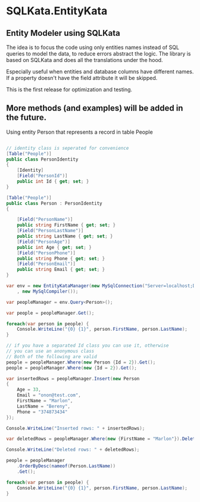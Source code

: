 # SQLKata.EntityKata
## Entity Modeler using SQLKata

The idea is to focus the code using only entities names instead of SQL queries to model the data,
to reduce errors abstract the logic.
The library is based on SQLKata and does all the translations under the hood. 

Especially useful when entities and database columns have different names.
If a property doesn't have the field attribute it will be skipped.

This is the first release for optimization and testing. 

## More methods (and examples) will be added in the future.

Using entity Person that represents a record in table People
``` cs

// identity class is seperated for convenience
[Table("People")]
public class PersonIdentity
{
    [Identity]
    [Field("PersonId")]
    public int Id { get; set; }
}

[Table("People")]
public class Person : PersonIdentity 
{

    [Field("PersonName")]
    public string FirstName { get; set; }
    [Field("PersonLastName")]
    public string LastName { get; set; }
    [Field("PersonAge")]
    public int Age { get; set; }
    [Field("PersonPhone")]
    public string Phone { get; set; }
    [Field("PersonEmail")]
    public string Email { get; set; }
}

var env = new EntityKataManager(new MySqlConnection("Server=localhost;Database=entitkatatest;Uid=root;Pwd=;")
    , new MySqlCompiler());

var peopleManager = env.Query<Person>();

var people = peopleManager.Get();

foreach(var person in people) {
    Console.WriteLine("{0} {1}", person.FirstName, person.LastName);
}

// if you have a separated Id class you can use it, otherwise 
// you can use an anonymous class
// Both of the following are valid    
people = peopleManager.Where(new Person {Id = 2}).Get();
people = peopleManager.Where(new {Id = 2}).Get();

var insertedRows = peopleManager.Insert(new Person
{
    Age = 33,
    Email = "onon@test.com",
    FirstName = "Marlon",
    LastName = "Bereny",
    Phone = "374873434"
});

Console.WriteLine("Inserted rows: " + insertedRows);

var deletedRows = peopleManager.Where(new {FirstName = "Marlon"}).Delete();

Console.WriteLine("Deleted rows: " + deletedRows);

people = peopleManager
    .OrderByDesc(nameof(Person.LastName))
    .Get();

foreach(var person in people) {
    Console.WriteLine("{0} {1}", person.FirstName, person.LastName);
}
```
